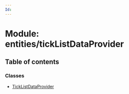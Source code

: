 ```yaml
---
Id: 
---
```


# Module: entities/tickListDataProvider

## Table of contents

### Classes

- [TickListDataProvider](../classes/entities_ticklistdataprovider.ticklistdataprovider.md)
